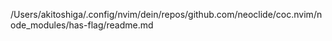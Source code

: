 /Users/akitoshiga/.config/nvim/dein/repos/github.com/neoclide/coc.nvim/node_modules/has-flag/readme.md